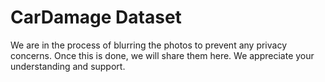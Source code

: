 # CarDamage Dataset
We are in the process of blurring the photos to prevent any privacy concerns. Once this is done, we will share them here. We appreciate your understanding and support.

